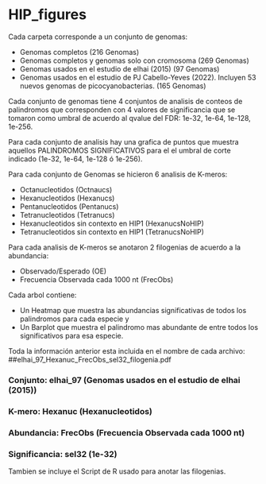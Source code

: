 # HIP_figures

Cada carpeta corresponde a un conjunto de genomas:
- Genomas completos (216 Genomas)
- Genomas completos y genomas solo con cromosoma (269 Genomas)
- Genomas usados en el estudio de elhai (2015) (97 Genomas)
- Genomas usados en el estudio  de PJ Cabello-Yeves (2022). Incluyen 53 nuevos genomas de picocyanobacterias. (165 Genomas)

Cada conjunto de genomas tiene 4 conjuntos de analisis de conteos de palindromos que corresponden con 4 valores de significancia que se tomaron como umbral de acuerdo al qvalue del FDR: 1e-32, 1e-64, 1e-128, 1e-256.

Para cada conjunto de analisis hay una grafica de puntos que muestra aquellos PALINDROMOS SIGNIFICATIVOS para el el umbral de corte indicado (1e-32, 1e-64, 1e-128 ó 1e-256).

Para cada conjunto de Genomas se hicieron 6 analisis de K-meros:
- Octanucleotidos (Octnaucs)
- Hexanucleotidos (Hexanucs)
- Pentanucleotidos (Pentanucs)
- Tetranucleotidos (Tetranucs)
- Hexanucleotidos sin contexto en HIP1 (HexanucsNoHIP)
- Tetranucleotidos sin contexto en HIP1 (TetranucsNoHIP)

Para cada analisis de K-meros se anotaron 2 filogenias de acuerdo a la abundancia:
- Observado/Esperado (OE)
- Frecuencia Observada cada 1000 nt (FrecObs)

Cada arbol contiene:
- Un Heatmap que muestra las abundancias significativas de todos los palindromos para cada especie y
- Un Barplot que muestra el palindromo mas abundante de entre todos los significativos para esa especie.

Toda la información anterior esta incluida en el nombre de cada archivo:
##elhai_97_Hexanuc_FrecObs_sel32_filogenia.pdf
### Conjunto: elhai_97 (Genomas usados en el estudio de elhai (2015))
### K-mero: Hexanuc (Hexanucleotidos)
### Abundancia: FrecObs (Frecuencia Observada cada 1000 nt)
### Significancia: sel32 (1e-32)


Tambien se incluye el Script de R usado para anotar las filogenias.

